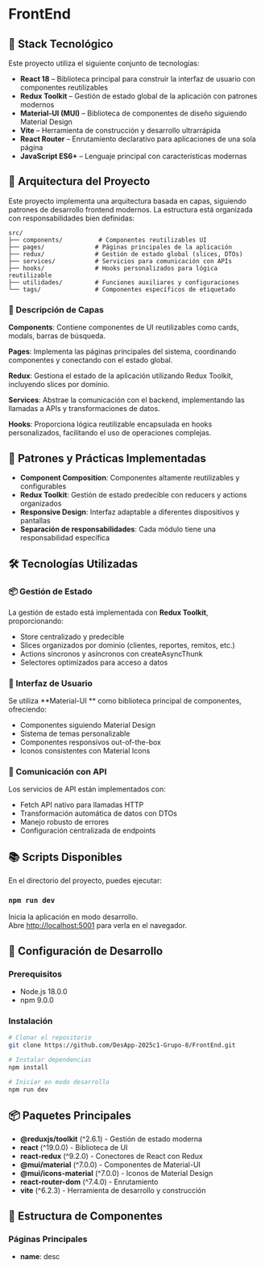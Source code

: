 # FrontEnd

## 🚀 Stack Tecnológico

Este proyecto utiliza el siguiente conjunto de tecnologías:

- **React 18** – Biblioteca principal para construir la interfaz de usuario con componentes reutilizables
- **Redux Toolkit** – Gestión de estado global de la aplicación con patrones modernos
- **Material-UI (MUI)** – Biblioteca de componentes de diseño siguiendo Material Design
- **Vite** – Herramienta de construcción y desarrollo ultrarrápida
- **React Router** – Enrutamiento declarativo para aplicaciones de una sola página
- **JavaScript ES6+** – Lenguaje principal con características modernas


## 🧱 Arquitectura del Proyecto

Este proyecto implementa una arquitectura basada en capas, siguiendo patrones de desarrollo frontend modernos. La estructura está organizada con responsabilidades bien definidas:

```
src/
├── components/          # Componentes reutilizables UI
├── pages/              # Páginas principales de la aplicación  
├── redux/              # Gestión de estado global (slices, DTOs)
├── services/           # Servicios para comunicación con APIs
├── hooks/              # Hooks personalizados para lógica reutilizable
├── utilidades/         # Funciones auxiliares y configuraciones
└── tags/               # Componentes específicos de etiquetado
```

### 📁 Descripción de Capas

**Components**: Contiene componentes de UI reutilizables como cards, modals, barras de búsqueda. 

**Pages**: Implementa las páginas principales del sistema, coordinando componentes y conectando con el estado global.

**Redux**: Gestiona el estado de la aplicación utilizando Redux Toolkit, incluyendo slices por dominio.

**Services**: Abstrae la comunicación con el backend, implementando las llamadas a APIs y transformaciones de datos.

**Hooks**: Proporciona lógica reutilizable encapsulada en hooks personalizados, facilitando el uso de operaciones complejas.


## 🧩 Patrones y Prácticas Implementadas

- **Component Composition**: Componentes altamente reutilizables y configurables
- **Redux Toolkit**: Gestión de estado predecible con reducers y actions organizados
- **Responsive Design**: Interfaz adaptable a diferentes dispositivos y pantallas
- **Separación de responsabilidades**: Cada módulo tiene una responsabilidad específica

## 🛠️ Tecnologías Utilizadas

### 📦 Gestión de Estado
La gestión de estado está implementada con **Redux Toolkit**, proporcionando:
- Store centralizado y predecible
- Slices organizados por dominio (clientes, reportes, remitos, etc.)
- Actions síncronos y asíncronos con createAsyncThunk
- Selectores optimizados para acceso a datos

### 🎨 Interfaz de Usuario
Se utiliza **Material-UI ** como biblioteca principal de componentes, ofreciendo:
- Componentes siguiendo Material Design
- Sistema de temas personalizable
- Componentes responsivos out-of-the-box
- Iconos consistentes con Material Icons

### 🔗 Comunicación con API
Los servicios de API están implementados con:
- Fetch API nativo para llamadas HTTP
- Transformación automática de datos con DTOs
- Manejo robusto de errores
- Configuración centralizada de endpoints


## 📚 Scripts Disponibles

En el directorio del proyecto, puedes ejecutar:

### `npm run dev`
Inicia la aplicación en modo desarrollo.\
Abre [http://localhost:5001](http://localhost:5001) para verla en el navegador.



## 🚦 Configuración de Desarrollo

### Prerequisitos
- Node.js 18.0.0 
- npm 9.0.0 

### Instalación
```bash
# Clonar el repositorio
git clone https://github.com/DesApp-2025c1-Grupo-8/FrontEnd.git

# Instalar dependencias
npm install

# Iniciar en modo desarrollo
npm run dev
```

## 📦 Paquetes Principales

- **@reduxjs/toolkit** (^2.6.1) - Gestión de estado moderna
- **react** (^19.0.0) - Biblioteca de UI
- **react-redux** (^9.2.0) - Conectores de React con Redux
- **@mui/material** (^7.0.0) - Componentes de Material-UI
- **@mui/icons-material** (^7.0.0) - Iconos de Material Design
- **react-router-dom** (^7.4.0) - Enrutamiento
- **vite** (^6.2.3) - Herramienta de desarrollo y construcción

## 🎨 Estructura de Componentes


### Páginas Principales
- **name**: desc
